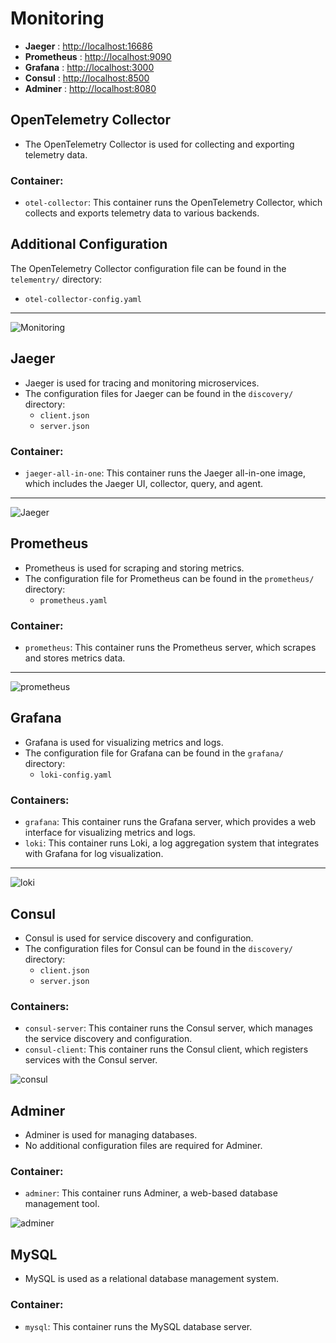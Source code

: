 # Monitoring

- **Jaeger** : [http://localhost:16686](http://localhost:16686)
- **Prometheus** : [http://localhost:9090](http://localhost:9090)
- **Grafana** : [http://localhost:3000](http://localhost:3000)
- **Consul** : [http://localhost:8500](http://localhost:8500)
- **Adminer** : [http://localhost:8080](http://localhost:8080)

## OpenTelemetry Collector

- The OpenTelemetry Collector is used for collecting and exporting telemetry data.

### Container:

- `otel-collector`: This container runs the OpenTelemetry Collector, which collects and exports telemetry data to various backends.

## Additional Configuration

The OpenTelemetry Collector configuration file can be found in the `telementry/` directory:

- `otel-collector-config.yaml`

---

![Monitoring](./monitoring.png)

## Jaeger

- Jaeger is used for tracing and monitoring microservices.
- The configuration files for Jaeger can be found in the `discovery/` directory:
  - `client.json`
  - `server.json`

### Container:

- `jaeger-all-in-one`: This container runs the Jaeger all-in-one image, which includes the Jaeger UI, collector, query, and agent.

---

![Jaeger](jaeger.png)

## Prometheus

- Prometheus is used for scraping and storing metrics.
- The configuration file for Prometheus can be found in the `prometheus/` directory:
  - `prometheus.yaml`

### Container:

- `prometheus`: This container runs the Prometheus server, which scrapes and stores metrics data.

---

![prometheus](prometheus.png)

## Grafana

- Grafana is used for visualizing metrics and logs.
- The configuration file for Grafana can be found in the `grafana/` directory:
  - `loki-config.yaml`

### Containers:

- `grafana`: This container runs the Grafana server, which provides a web interface for visualizing metrics and logs.
- `loki`: This container runs Loki, a log aggregation system that integrates with Grafana for log visualization.

---

![loki](loki.png)

## Consul

- Consul is used for service discovery and configuration.
- The configuration files for Consul can be found in the `discovery/` directory:
  - `client.json`
  - `server.json`

### Containers:

- `consul-server`: This container runs the Consul server, which manages the service discovery and configuration.
- `consul-client`: This container runs the Consul client, which registers services with the Consul server.

![consul](consul.png)

## Adminer

- Adminer is used for managing databases.
- No additional configuration files are required for Adminer.

### Container:

- `adminer`: This container runs Adminer, a web-based database management tool.

![adminer](adminer.png)

## MySQL

- MySQL is used as a relational database management system.

### Container:

- `mysql`: This container runs the MySQL database server.
